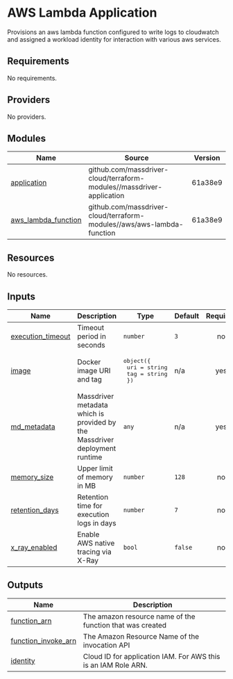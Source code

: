 # AWS Lambda Application

Provisions an aws lambda function configured to write logs to cloudwatch and assigned a workload identity for interaction with various aws services.

<!-- BEGINNING OF PRE-COMMIT-TERRAFORM DOCS HOOK -->
## Requirements

No requirements.

## Providers

No providers.

## Modules

| Name | Source | Version |
|------|--------|---------|
| <a name="module_application"></a> [application](#module\_application) | github.com/massdriver-cloud/terraform-modules//massdriver-application | 61a38e9 |
| <a name="module_aws_lambda_function"></a> [aws\_lambda\_function](#module\_aws\_lambda\_function) | github.com/massdriver-cloud/terraform-modules//aws/aws-lambda-function | 61a38e9 |

## Resources

No resources.

## Inputs

| Name | Description | Type | Default | Required |
|------|-------------|------|---------|:--------:|
| <a name="input_execution_timeout"></a> [execution\_timeout](#input\_execution\_timeout) | Timeout period in seconds | `number` | `3` | no |
| <a name="input_image"></a> [image](#input\_image) | Docker image URI and tag | <pre>object({<br>    uri = string<br>    tag = string<br>  })</pre> | n/a | yes |
| <a name="input_md_metadata"></a> [md\_metadata](#input\_md\_metadata) | Massdriver metadata which is provided by the Massdriver deployment runtime | `any` | n/a | yes |
| <a name="input_memory_size"></a> [memory\_size](#input\_memory\_size) | Upper limit of memory in MB | `number` | `128` | no |
| <a name="input_retention_days"></a> [retention\_days](#input\_retention\_days) | Retention time for execution logs in days | `number` | `7` | no |
| <a name="input_x_ray_enabled"></a> [x\_ray\_enabled](#input\_x\_ray\_enabled) | Enable AWS native tracing via X-Ray | `bool` | `false` | no |

## Outputs

| Name | Description |
|------|-------------|
| <a name="output_function_arn"></a> [function\_arn](#output\_function\_arn) | The amazon resource name of the function that was created |
| <a name="output_function_invoke_arn"></a> [function\_invoke\_arn](#output\_function\_invoke\_arn) | The Amazon Resource Name of the invocation API |
| <a name="output_identity"></a> [identity](#output\_identity) | Cloud ID for application IAM. For AWS this is an IAM Role ARN. |
<!-- END OF PRE-COMMIT-TERRAFORM DOCS HOOK -->
